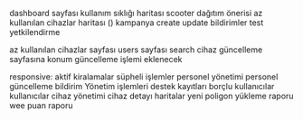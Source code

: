 dashboard sayfası
kullanım sıklığı haritası
scooter dağıtım önerisi
az kullanılan cihazlar haritası ()
kampanya create update
bildirimler test
yetkilendirme

az kullanılan cihazlar sayfası
users sayfası search
cihaz güncelleme sayfasına konum güncelleme işlemi eklenecek

responsive:
aktif kiralamalar
süpheli işlemler
personel yönetimi 
personel güncelleme
bildirim 
Yönetim işlemleri
destek kayıtları
borçlu kullanıcılar
kullanıcılar
cihaz yönetimi
cihaz detayı 
haritalar
yeni poligon
yükleme raporu
wee puan raporu
